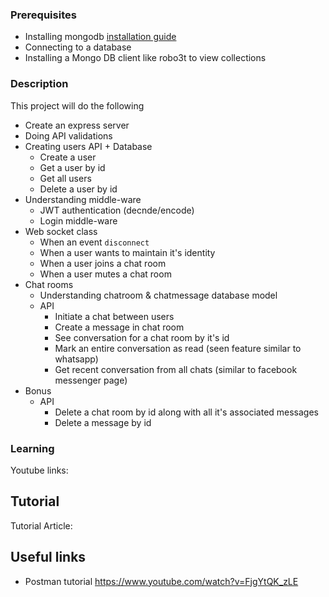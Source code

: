 ### Prerequisites

- Installing mongodb [installation guide](chapter-1-chat/guidelines/installing-mongo.md)
- Connecting to a database
- Installing a Mongo DB client like robo3t to view collections

### Description

This project will do the following

- Create an express server
- Doing API validations
- Creating users API + Database
  - Create a user
  - Get a user by id
  - Get all users
  - Delete a user by id
- Understanding middle-ware
  - JWT authentication (decnde/encode)
  - Login middle-ware
- Web socket class
  - When an event `disconnect`
  - When a user wants to maintain it's identity
  - When a user joins a chat room
  - When a user mutes a chat room
- Chat rooms
  - Understanding chatroom & chatmessage database model
  - API
    - Initiate a chat between users
    - Create a message in chat room
    - See conversation for a chat room by it's id
    - Mark an entire conversation as read (seen feature similar to whatsapp)
    - Get recent conversation from all chats (similar to facebook messenger page)
- Bonus
  - API
    - Delete a chat room by id along with all it's associated messages
    - Delete a message by id

### Learning

Youtube links:

## Tutorial

Tutorial Article:

## Useful links

- Postman tutorial https://www.youtube.com/watch?v=FjgYtQK_zLE
